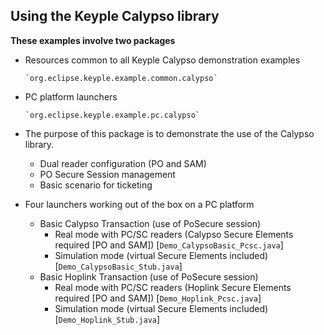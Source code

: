 **Using the Keyple Calypso library**
---

**These examples involve two packages**

- Resources common to all Keyple Calypso demonstration examples

      `org.eclipse.keyple.example.common.calypso`
- PC platform launchers

      `org.eclipse.keyple.example.pc.calypso`
* The purpose of this package is to demonstrate the use of the Calypso library.

  * Dual reader configuration (PO and SAM)
  * PO Secure Session management
  * Basic scenario for ticketing

* Four launchers working out of the box on a PC platform

  * Basic Calypso Transaction (use of PoSecure session) 
    * Real mode with PC/SC readers (Calypso Secure Elements required [PO and SAM]) [`Demo_CalypsoBasic_Pcsc.java`]
    * Simulation mode (virtual Secure Elements included) [`Demo_CalypsoBasic_Stub.java`]
  * Basic Hoplink Transaction (use of PoSecure session) 
    * Real mode with PC/SC readers (Hoplink Secure Elements required [PO and SAM]) [`Demo_Hoplink_Pcsc.java`]
    * Simulation mode (virtual Secure Elements included) [`Demo_Hoplink_Stub.java`]

